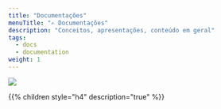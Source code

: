 ```yaml
---
title: "Documentações"
menuTitle: "✍ Documentações"
description: "Conceitos, apresentações, conteúdo em geral"
tags:
  - docs
  - documentation
weight: 1
---
```


![](/images/undraw_my_documents_ym8x.png?width=300px)

{{% children style="h4" description="true" %}}



